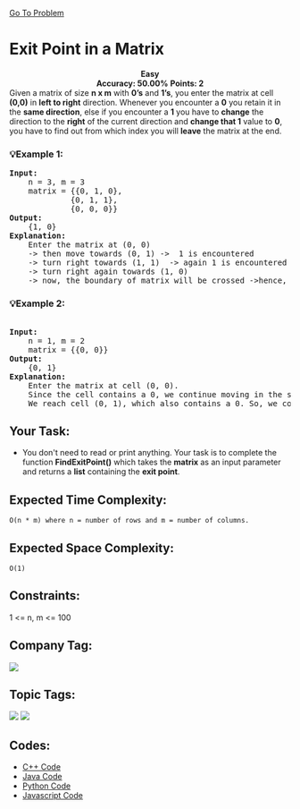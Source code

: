  [Go To Problem](https://www.geeksforgeeks.org/problems/exit-point-in-a-matrix0905/1)
# Exit Point in a Matrix


<div align="center">
  <strong>Easy</strong>    
</div>
<div align="center">
       <strong>Accuracy: 50.00%</strong>    
               <strong>Points: 2</strong>
</div>
Given a <string>matrix</string> of size <strong>n x m</strong> with <strong>0’s</strong> and <strong>1’s</strong>, you enter the matrix at cell <strong>(0,0)</strong> in <strong>left to right</strong> direction. Whenever you encounter a <strong>0</strong> you retain it in the <strong>same direction</strong>, else if you encounter a <strong>1</strong> you have to <strong>change</strong> the direction to the <strong>right</strong> of the current direction and <strong>change that 1</strong> value to <strong>0</strong>, you have to find out from which index you will <strong>leave</strong> the matrix at the end.

### 💡Example 1:
<pre>
<strong>Input:</strong>
    n = 3, m = 3
    matrix = {{0, 1, 0},
             {0, 1, 1}, 
             {0, 0, 0}}
<strong>Output:</strong> 
    {1, 0}
<strong>Explanation:</strong>
    Enter the matrix at (0, 0) 
    -> then move towards (0, 1) ->  1 is encountered 
    -> turn right towards (1, 1)  -> again 1 is encountered 
    -> turn right again towards (1, 0) 
    -> now, the boundary of matrix will be crossed ->hence, exit point reached at 1, 0..
</pre>
### 💡Example 2:
<pre>

<strong>Input:</strong>
    n = 1, m = 2
    matrix = {{0, 0}}
<strong>Output:</strong> 
    {0, 1}
<strong>Explanation:</strong>
    Enter the matrix at cell (0, 0).
    Since the cell contains a 0, we continue moving in the same direction.
    We reach cell (0, 1), which also contains a 0. So, we continue moving in the same direction, we exit the matrix from cell (0, 1).
</pre>
## Your Task:
  - You don't need to read or print anything. Your task is to complete the function <strong>FindExitPoint()</strong> which takes the <strong>matrix</strong> as an input parameter and returns a <strong>list</strong> containing the <strong>exit point</strong>.

## Expected Time Complexity:
 ```O(n * m) where n = number of rows and m = number of columns.```
## Expected Space Complexity: 
```O(1)```

## Constraints: 
1 <= n, m <= 100


## Company Tag: 
<p align="left">

<a href="https://www.geeksforgeeks.org/explore/?company[]=Samsung"><img src="https://img.shields.io/badge/Samsung-10000?style=for-the-badge&logo=Samsung&logoColor=121481&labelColor=FDFFC2&color=D88913"/></a>



## Topic Tags:
<p align="left">
   <a href="https://www.geeksforgeeks.org/explore/?category[]=Matrix"><img src="https://img.shields.io/badge/Matrix-258FFA?style=flat&logo=Matrix&logoColor=FF&labelColor=43822C&color=43822C" /></a>
   <a href="https://www.geeksforgeeks.org/explore/?category[]=Data%20Structures"><img src="https://img.shields.io/badge/Data%20Structures-100000?style=flat&logo=Data Structures&logoColor=F7F7F7&labelcolor=2A79D7&color=2A79D7" /></a>
 
## Codes:

 - [C++ Code](https://github.com/HackResist/GeeksForGeeks-POTD/blob/main/26-04-2024/Exit%20Point%20in%20a%20Matrix.cpp) 
 - [Java Code](https://github.com/HackResist/GeeksForGeeks-POTD/blob/main/26-04-2024/Exit%20Point%20in%20a%20Matrix.java)
 - [Python Code](https://github.com/HackResist/GeeksForGeeks-POTD/blob/main/26-04-2024/Exit%20Point%20in%20a%20Matrix.py)
  - [Javascript Code](https://github.com/HackResist/GeeksForGeeks-POTD/blob/main/26-04-2024/Exit%20Point%20in%20a%20Matrix.js)


 
